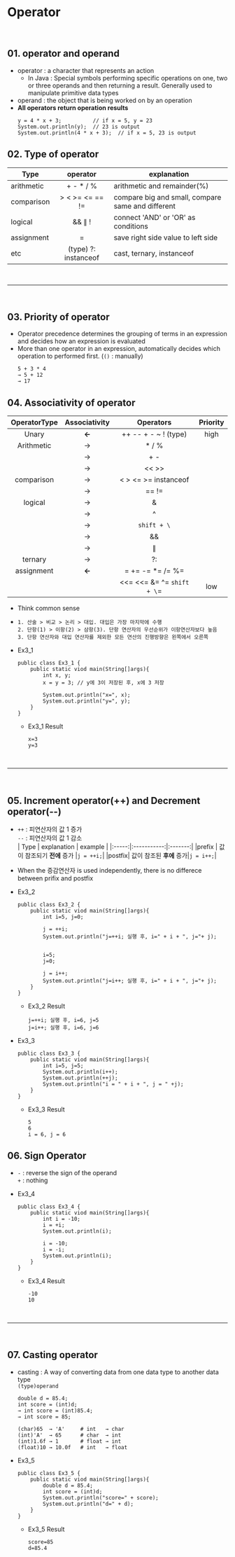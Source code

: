 # **Operator**

<br>

## 01. operator and operand

- operator : a character that represents an action  
    - In Java : Special symbols performing specific operations on one, two or three operands and then returning a result. Generally used to manipulate primitive data types
- operand : the object that is being worked on by an operation  
- **All operators return operation results**
    ```
    y = 4 * x + 3;          // if x = 5, y = 23
    System.out.println(y);  // 23 is output
    System.out.println(4 * x + 3);  // if x = 5, 23 is output
    ```

## 02. Type of operator
| Type | operator | explanation |
|------|:--------:|-------------|
| arithmetic | + - * / % | arithmetic and remainder(%) |
| comparison | > < >= <= == !=| compare big and small, compare same and different |
| logical    | && ∥ ! | connect 'AND' or 'OR' as conditions |
| assignment | = | save right side value to left side |
| etc        | (type) ?: instanceof | cast, ternary, instanceof |

<br>
<hr>
<br>

## 03. Priority of operator
- Operator precedence determines the grouping of terms in an expression and decides how an expression is evaluated
- More than one operator in an expression, automatically decides which operation to performed first. (```()``` : manually)
    ```
    5 + 3 * 4
    → 5 + 12
    → 17
    ```

## 04. Associativity of operator
| OperatorType | Associativity | Operators | Priority|
|:------------:|:-------------:|:---------:|:-------:|
|Unary         |**←**| ++ -- + - ~ ! (type) |high|
|Arithmetic    |    →| * / % ||
|              |    →| + - ||
|              |    →| << >> ||
|comparison    |    →| < > <= >= instanceof ||
|              |    →| == != ||
|logical       |    →| & ||
|              |    →| ^ ||
|              |    →| ```shift + \``` ||
|              |    →| && ||
|              |    →| ∥ ||
|ternary       |    →| ?: ||
|assignment    |**←**| = += -= *= /= %=||
|              |     | <<= <<= &= ^= ```shift + \```=|low|
- Think common sense
- ```
  1. 산술 > 비교 > 논리 > 대입. 대입은 가장 마지막에 수행
  2. 단항(1) > 이항(2) > 삼항(3). 단항 연산자의 우선순위가 이항연산자보다 높음
  3. 단항 연산자와 대입 연산자를 제외한 모든 연산의 진행방향은 왼쪽에서 오른쪽
  ```
- Ex3_1
    ```
    public class Ex3_1 {
        public static viod main(String[]args){
            int x, y;
            x = y = 3; // y에 3이 저장된 후, x에 3 저장

            System.out.println("x=", x);  
            System.out.println("y=", y);   
        }
    }
    ```

  - Ex3_1 Result
    ```
    x=3
    y=3
    ```

<br>
<hr>
<br>

## 05. Increment operator(++) and Decrement operator(--)
- ```++``` : 피연산자의 값 1 증가  
  ```--``` : 피연산자의 값 1 감소   
    | Type  | explanation | example |
    |:-----:|:-----------:|:-------:|
    |prefix | 값이 참조되기 **전에** 증가 |```j = ++i;```|
    |postfix| 값이 참조된 **후에** 증가|```j = i++;```|
- When the 증감연산자 is used independently, there is no differece between prifix and postfix
- Ex3_2
    ```
    public class Ex3_2 {
        public static viod main(String[]args){
            int i=5, j=0;

            j = ++i;
            System.out.println("j=++i; 실행 후, i=" + i + ", j="+ j);

            
            i=5; 
            j=0;

            j = i++;
            System.out.println("j=i++; 실행 후, i=" + i + ", j="+ j);   
        }
    }
    ```

  - Ex3_2 Result
    ```
    j=++i; 실행 후, i=6, j=5
    j=i++; 실행 후, i=6, j=6
    ```
- Ex3_3
    ```
    public class Ex3_3 {
        public static viod main(String[]args){
            int i=5, j=5;
            System.out.println(i++);
            System.out.println(++j);
            System.out.println("i = " + i + ", j = " +j);
        }
    }
    ```

  - Ex3_3 Result
    ```
    5
    6
    i = 6, j = 6
    ```

## 06. Sign Operator
- ```-``` : reverse the sign of the operand  
  ```+``` : nothing
- Ex3_4
    ```
    public class Ex3_4 {
        public static viod main(String[]args){
            int i = -10;
            i = +i;
            System.out.println(i);

            i = -10;
            i = -i;
            System.out.println(i);
        }
    }
    ```

  - Ex3_4 Result
    ```
    -10
    10
    ```
<br>
<hr>
<br>

## 07. Casting operator
- casting : A way of converting data from one data type to another data type  
```(type)operand```
    ```
    double d = 85.4;
    int score = (int)d;
    → int score = (int)85.4;
    → int score = 85;
    ```
    ```
    (char)65  → 'A'     # int   → char
    (int)'A'  → 65      # char  → int
    (int)1.6f → 1       # float → int
    (float)10 → 10.0f   # int   → float
    ```
- Ex3_5
    ```
    public class Ex3_5 {
        public static viod main(String[]args){
            double d = 85.4;
            int score = (int)d;
            System.out.println("score=" + score);
            System.out.println("d=" + d);
        }
    }
    ```

  - Ex3_5 Result
    ```
    score=85
    d=85.4
    ```
